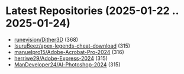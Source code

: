 # Latest Repositories (2025-01-22 .. 2025-01-24)

- [runevision/Dither3D](https://github.com/runevision/Dither3D) (368)
- [IsuruBeez/apex-legends-cheat-download](https://github.com/IsuruBeez/apex-legends-cheat-download) (315)
- [manuelpro15/Adobe-Acrobat-Pro-2024](https://github.com/manuelpro15/Adobe-Acrobat-Pro-2024) (316)
- [herriwe29/Adobe-Express-2024](https://github.com/herriwe29/Adobe-Express-2024) (315)
- [ManDeveloper24/Al-Photoshop-2024](https://github.com/ManDeveloper24/Al-Photoshop-2024) (315)
